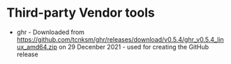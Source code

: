 # Third-party Vendor tools

- ghr - Downloaded from https://github.com/tcnksm/ghr/releases/download/v0.5.4/ghr_v0.5.4_linux_amd64.zip on 29 Decenber 2021 - used for creating the GitHub release
